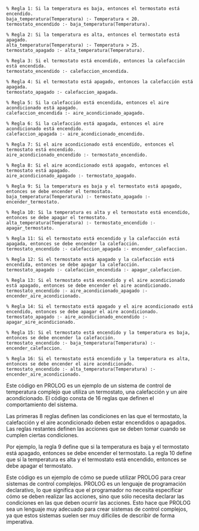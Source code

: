 ```
% Regla 1: Si la temperatura es baja, entonces el termostato está encendido.
baja_temperatura(Temperatura) :- Temperatura < 20.
termostato_encendido :- baja_temperatura(Temperatura).

% Regla 2: Si la temperatura es alta, entonces el termostato está apagado.
alta_temperatura(Temperatura) :- Temperatura > 25.
termostato_apagado :- alta_temperatura(Temperatura).

% Regla 3: Si el termostato está encendido, entonces la calefacción está encendida.
termostato_encendido :- calefaccion_encendida.

% Regla 4: Si el termostato está apagado, entonces la calefacción está apagada.
termostato_apagado :- calefaccion_apagada.

% Regla 5: Si la calefacción está encendida, entonces el aire acondicionado está apagado.
calefaccion_encendida :- aire_acondicionado_apagado.

% Regla 6: Si la calefacción está apagada, entonces el aire acondicionado está encendido.
calefaccion_apagada :- aire_acondicionado_encendido.

% Regla 7: Si el aire acondicionado está encendido, entonces el termostato está encendido.
aire_acondicionado_encendido :- termostato_encendido.

% Regla 8: Si el aire acondicionado está apagado, entonces el termostato está apagado.
aire_acondicionado_apagado :- termostato_apagado.

% Regla 9: Si la temperatura es baja y el termostato está apagado, entonces se debe encender el termostato.
baja_temperatura(Temperatura) :- termostato_apagado :- encender_termostato.

% Regla 10: Si la temperatura es alta y el termostato está encendido, entonces se debe apagar el termostato.
alta_temperatura(Temperatura) :- termostato_encendido :- apagar_termostato.

% Regla 11: Si el termostato está encendido y la calefacción está apagada, entonces se debe encender la calefacción.
termostato_encendido :- calefaccion_apagada :- encender_calefaccion.

% Regla 12: Si el termostato está apagado y la calefacción está encendida, entonces se debe apagar la calefacción.
termostato_apagado :- calefaccion_encendida :- apagar_calefaccion.

% Regla 13: Si el termostato está encendido y el aire acondicionado está apagado, entonces se debe encender el aire acondicionado.
termostato_encendido :- aire_acondicionado_apagado :- encender_aire_acondicionado.

% Regla 14: Si el termostato está apagado y el aire acondicionado está encendido, entonces se debe apagar el aire acondicionado.
termostato_apagado :- aire_acondicionado_encendido :- apagar_aire_acondicionado.

% Regla 15: Si el termostato está encendido y la temperatura es baja, entonces se debe encender la calefacción.
termostato_encendido :- baja_temperatura(Temperatura) :- encender_calefaccion.

% Regla 16: Si el termostato está encendido y la temperatura es alta, entonces se debe encender el aire acondicionado.
termostato_encendido :- alta_temperatura(Temperatura) :- encender_aire_acondicionado.
```

Este código en PROLOG es un ejemplo de un sistema de control de temperatura complejo que utiliza un termostato, una calefacción y un aire acondicionado. El código consta de 16 reglas que definen el comportamiento del sistema.

Las primeras 8 reglas definen las condiciones en las que el termostato, la calefacción y el aire acondicionado deben estar encendidos o apagados. Las reglas restantes definen las acciones que se deben tomar cuando se cumplen ciertas condiciones.

Por ejemplo, la regla 9 define que si la temperatura es baja y el termostato está apagado, entonces se debe encender el termostato. La regla 10 define que si la temperatura es alta y el termostato está encendido, entonces se debe apagar el termostato.

Este código es un ejemplo de cómo se puede utilizar PROLOG para crear sistemas de control complejos. PROLOG es un lenguaje de programación declarativo, lo que significa que el programador no necesita especificar cómo se deben realizar las acciones, sino que sólo necesita declarar las condiciones en las que deben ocurrir las acciones. Esto hace que PROLOG sea un lenguaje muy adecuado para crear sistemas de control complejos, ya que estos sistemas suelen ser muy difíciles de describir de forma imperativa.